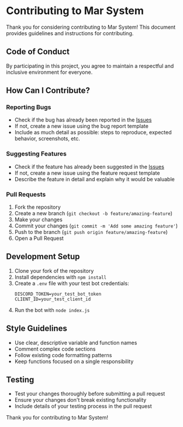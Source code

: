 # Contributing to Mar System

Thank you for considering contributing to Mar System! This document provides guidelines and instructions for contributing.

## Code of Conduct

By participating in this project, you agree to maintain a respectful and inclusive environment for everyone.

## How Can I Contribute?

### Reporting Bugs

- Check if the bug has already been reported in the [Issues](https://github.com/omaralhami/mar-system/issues)
- If not, create a new issue using the bug report template
- Include as much detail as possible: steps to reproduce, expected behavior, screenshots, etc.

### Suggesting Features

- Check if the feature has already been suggested in the [Issues](https://github.com/omaralhami/mar-system/issues)
- If not, create a new issue using the feature request template
- Describe the feature in detail and explain why it would be valuable

### Pull Requests

1. Fork the repository
2. Create a new branch (`git checkout -b feature/amazing-feature`)
3. Make your changes
4. Commit your changes (`git commit -m 'Add some amazing feature'`)
5. Push to the branch (`git push origin feature/amazing-feature`)
6. Open a Pull Request

## Development Setup

1. Clone your fork of the repository
2. Install dependencies with `npm install`
3. Create a `.env` file with your test bot credentials:
   ```
   DISCORD_TOKEN=your_test_bot_token
   CLIENT_ID=your_test_client_id
   ```
4. Run the bot with `node index.js`

## Style Guidelines

- Use clear, descriptive variable and function names
- Comment complex code sections
- Follow existing code formatting patterns
- Keep functions focused on a single responsibility

## Testing

- Test your changes thoroughly before submitting a pull request
- Ensure your changes don't break existing functionality
- Include details of your testing process in the pull request

Thank you for contributing to Mar System! 